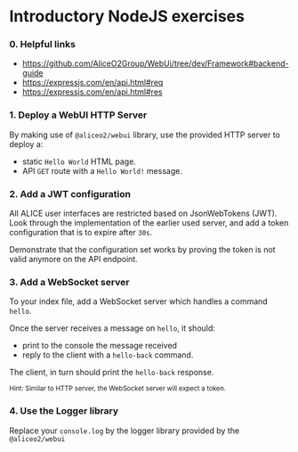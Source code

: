 # Introductory NodeJS exercises

### 0. Helpful links
- https://github.com/AliceO2Group/WebUi/tree/dev/Framework#backend-guide
- https://expressjs.com/en/api.html#req
- https://expressjs.com/en/api.html#res

### 1. Deploy a WebUI HTTP Server
By making use of `@aliceo2/webui` library, use the provided HTTP server to deploy a:
- static `Hello World` HTML page.
- API `GET` route with a `Hello World!` message.

### 2. Add a JWT configuration
All ALICE user interfaces are restricted based on JsonWebTokens (JWT). Look through the implementation of the earlier used server, and add a token configuration that is to expire after `30s`.

Demonstrate that the configuration set works by proving the token is not valid anymore on the API endpoint.

### 3. Add a WebSocket server
To your index file, add a WebSocket server which handles a command `hello`. 

Once the server receives a message on `hello`, it should:
- print to the console the message received
- reply to the client with a `hello-back` command.

The client, in turn should print the `hello-back` response.

<sub>Hint: Similar to HTTP server, the WebSocket server will expect a token.</sub> 

### 4. Use the Logger library
Replace your `console.log` by the logger library provided by the `@aliceo2/webui`